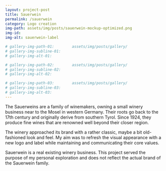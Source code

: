 ```yaml
---
layout: project-post
title: Sauerwein
permalink: /sauerwein
category: Logo creation
img-path: assets/img/posts/sauerwein-mockup-optimized.png
img-id:
img-alt: sauerwein-label

# gallery-img-path-01:        assets/img/posts/gallery/
# gallery-img-subline-01:     
# gallery-img-alt-01:         

# gallery-img-path-02:        assets/img/posts/gallery/
# gallery-img-subline-02:     
# gallery-img-alt-02:         

# gallery-img-path-03:        assets/img/posts/gallery/
# gallery-img-subline-03:     
# gallery-img-alt-03:         
---
```


The Sauerweins are a family of winemakers, owning a small winery business near to the Mosel in western Germany. Their roots go back to the 17th century and originally derive from southern Tyrol. Since 1924, they produce fine wines that are renowned well beyond their closer region. 

The winery approached its brand with a rather classic, maybe a bit old-fashioned look and feel. My aim was to refresh the visual appearance with a new logo and label while maintaining and communicating their core values.

Sauerwein is a real existing winery business. This project served the purpose of my personal exploration and does not reflect the actual brand of the Sauerwein family.